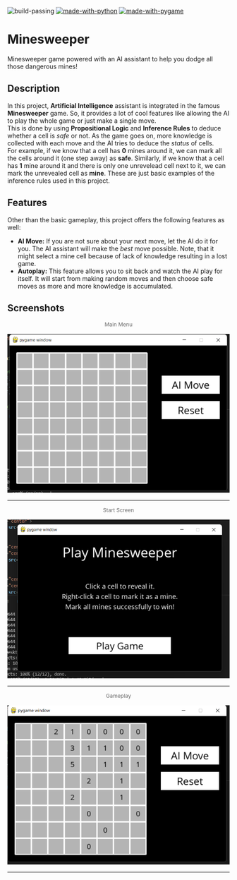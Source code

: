 ![build-passing](https://img.shields.io/badge/Build-passing-success?style=flat-square)
[![made-with-python](https://img.shields.io/badge/Made%20with-Python-informational?style=flat-square)](https://www.python.org/)
[![made-with-pygame](https://img.shields.io/badge/Made%20With-Pygame-informational?style=flat-square)](https://www.pygame.org/)


# Minesweeper
Minesweeper game powered with an AI assistant to help you dodge all those dangerous mines!

## Description
In this project, **Artificial Intelligence** assistant is integrated in the famous **Minesweeper** game. So, it provides a lot of cool features like allowing the AI to play the whole game or just make a single move.<br>
This is done by using **Propositional Logic** and **Inference Rules** to deduce whether a cell is *safe* or not. As the game goes on, more knowledge is collected with each move and the AI tries to deduce the *status* of cells.<br>
For example, if we know that a cell has **0** mines around it, we can mark all the cells around it (one step away) as **safe**. Similarly, if we know that a cell has **1** mine around it and there is only one unrevelead cell next to it, we can mark the unrevealed cell as **mine**. These are just basic examples of the inference rules used in this project.

## Features
Other than the basic gameplay, this project offers the following features as well:
- **AI Move:** If you are not sure about your next move, let the AI do it for you. The AI assistant will make the *best* move possible. Note, that it might select a mine cell because of lack of knowledge resulting in a lost game.
- **Autoplay:** This feature allows you to sit back and watch the AI play for itself. It will start from making random moves and then choose safe moves as more and more knowledge is accumulated.

## Screenshots
<p align="center" style="font-size:12px;color:dimgray">Main Menu</p>
<p align="center">
    <img src="assets/gui/main-menu.png" alt="Main Menu"/>
</p>
<hr>
<p align="center" style="font-size:12px;color:dimgray">Start Screen</p>
<p align="center">
    <img src="assets/gui/start-screen.png" alt="Start Screen"/>
</p>
<hr>
<p align="center" style="font-size:12px;color:dimgray">Gameplay</p>
<p align="center">
    <img src="assets/gui/gameplay.png" alt="Gameplay"/>
</p>
<hr>
